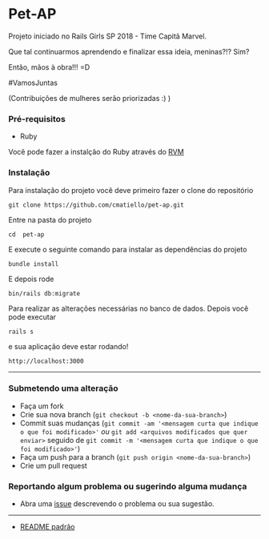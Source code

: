 # Pet-AP

Projeto iniciado no Rails Girls SP 2018 - Time Capitã Marvel.

Que tal continuarmos aprendendo e finalizar essa ideia, meninas?!? Sim?

Então, mãos à obra!!! =D

#VamosJuntas

(Contribuições de mulheres serão priorizadas :) )

### Pré-requisitos

- Ruby

Você pode fazer a instalção do Ruby através do [RVM](https://rvm.io)

### Instalação

Para instalação do projeto você deve primeiro fazer o clone do repositório

```
git clone https://github.com/cmatiello/pet-ap.git
```

Entre na pasta do projeto

```
cd  pet-ap
```

E execute o seguinte comando para instalar as dependências do projeto

```
bundle install
```

E depois rode

```
bin/rails db:migrate
```

Para realizar as alterações necessárias no banco de dados. Depois você pode executar

```
rails s
```

e sua aplicação deve estar rodando!

```
http://localhost:3000

```


____________________________


### Submetendo uma alteração

* Faça um fork
* Crie sua nova branch (`git checkout -b <nome-da-sua-branch>`)
* Commit suas mudanças (`git commit -am '<mensagem curta que indique o que foi modificado>'` *ou* `git add <arquivos modificados que quer enviar>` seguido de `git commit -m '<mensagem curta que indique o que foi modificado>'`)
* Faça um push para a branch (`git push origin <nome-da-sua-branch>`)
* Crie um pull request


### Reportando algum problema ou sugerindo alguma mudança

* Abra uma [issue](https://github.com/cmatiello/pet-ap/issues) descrevendo o problema ou sua sugestão.

---

* [README padrão](readme_settings.md)
